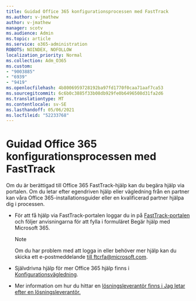 ```yaml
---
title: Guidad Office 365 konfigurationsprocessen med FastTrack
ms.author: v-jmathew
author: v-jmathew
manager: scotv
ms.audience: Admin
ms.topic: article
ms.service: o365-administration
ROBOTS: NOINDEX, NOFOLLOW
localization_priority: Normal
ms.collection: Adm_O365
ms.custom:
- "9003885"
- "6939"
- "9419"
ms.openlocfilehash: 4b8006959728192ba97fd1770f0caa71aaf7ca53
ms.sourcegitcommit: 6c6b0c3885f33b08db929fe0b6496508d31fa2d6
ms.translationtype: MT
ms.contentlocale: sv-SE
ms.lasthandoff: 05/06/2021
ms.locfileid: "52233768"
---
```

# <a name="guided-office-365-setup-process-with-fasttrack"></a>Guidad Office 365 konfigurationsprocessen med FastTrack

Om du är berättigad till Office 365 FastTrack-hjälp kan du begära hjälp via portalen. Om du letar efter egendriven hjälp eller vägledning från en partner kan våra Office 365-installationsguider eller en kvalificerad partner hjälpa dig i processen.

- För att få hjälp via FastTrack-portalen loggar du in på [FastTrack-portalen](https://go.microsoft.com/fwlink/?linkid=2125443) och följer anvisningarna för att fylla i formuläret Begär hjälp med Microsoft 365.

    > [!NOTE]
    > Om du har problem med att logga in eller behöver mer hjälp kan du skicka ett e-postmeddelande [till ftcrfa@microsoft.com](mailto:ftcrfa@microsoft.com).

- Självdrivna hjälp för mer Office 365 hjälp finns i [Konfigurationsvägledning](https://go.microsoft.com/fwlink/?linkid=2125827).
- Mer information om hur du hittar en [lösningsleverantör finns i Jag letar efter en lösningsleverantör.](https://go.microsoft.com/fwlink/?linkid=2125918)